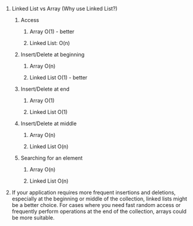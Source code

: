 1. Linked List vs Array (Why use Linked List?)
   
   1. Access
      
      1. Array O(1) - better
      
      2. Linked List: O(n)
   
   2. Insert/Delete at beginning
      
      1. Array O(n)
      
      2. Linked List O(1) - better
   
   3. Insert/Delete at end
      
      1. Array O(1) 
      
      2. Linked List O(1)
   
   4. Insert/Delete at middle
      
      1. Array O(n)
      
      2. Linked List O(n)
   
   5. Searching for an element
      
      1. Array O(n)
      
      2. Linked List O(n)

2. If your application requires more frequent insertions and deletions, especially at the beginning or middle of the collection, linked lists might be a better choice. For cases where you need fast random access or frequently perform operations at the end of the collection, arrays could be more suitable.


